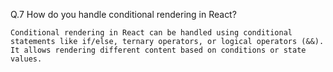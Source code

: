 Q.7 How do you handle conditional rendering in React? 

```
Conditional rendering in React can be handled using conditional statements like if/else, ternary operators, or logical operators (&&). It allows rendering different content based on conditions or state values.
```
